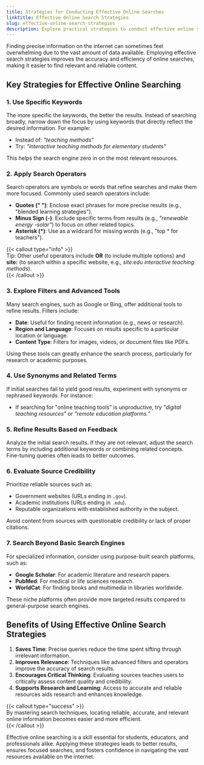 ```yaml
---
title: Strategies for Conducting Effective Online Searches
linktitle: Effective Online Search Strategies
slug: effective-online-search-strategies
description: Explore practical strategies to conduct effective online searches and find accurate, relevant information quickly.
---
```


Finding precise information on the internet can sometimes feel overwhelming due to the vast amount of data available. Employing effective search strategies improves the accuracy and efficiency of online searches, making it easier to find relevant and reliable content.

## Key Strategies for Effective Online Searching

### 1. **Use Specific Keywords**

The more specific the keywords, the better the results. Instead of searching broadly, narrow down the focus by using keywords that directly reflect the desired information. For example:

- Instead of: _"teaching methods"_
- Try: _"interactive teaching methods for elementary students"_

This helps the search engine zero in on the most relevant resources.

### 2. **Apply Search Operators**

Search operators are symbols or words that refine searches and make them more focused. Commonly used search operators include:

- **Quotes (" ")**: Enclose exact phrases for more precise results (e.g., "blended learning strategies").
- **Minus Sign (-)**: Exclude specific terms from results (e.g., _"renewable energy -solar"_) to focus on other related topics.
- **Asterisk (\*)**: Use as a wildcard for missing words (e.g., "top \* for teachers").

{{< callout type="info" >}}  
Tip: Other useful operators include **OR** (to include multiple options) and **site:** (to search within a specific website, e.g., _site:edu interactive teaching methods_).  
{{< /callout >}}

### 3. **Explore Filters and Advanced Tools**

Many search engines, such as Google or Bing, offer additional tools to refine results. Filters include:

- **Date**: Useful for finding recent information (e.g., news or research).
- **Region and Language**: Focuses on results specific to a particular location or language.
- **Content Type**: Filters for images, videos, or document files like PDFs.

Using these tools can greatly enhance the search process, particularly for research or academic purposes.

### 4. **Use Synonyms and Related Terms**

If initial searches fail to yield good results, experiment with synonyms or rephrased keywords. For instance:

- If searching for "online teaching tools" is unproductive, try _"digital teaching resources"_ or _"remote education platforms."_

### 5. **Refine Results Based on Feedback**

Analyze the initial search results. If they are not relevant, adjust the search terms by including additional keywords or combining related concepts. Fine-tuning queries often leads to better outcomes.

### 6. **Evaluate Source Credibility**

Prioritize reliable sources such as:

- Government websites (URLs ending in `.gov`).
- Academic institutions (URLs ending in `.edu`).
- Reputable organizations with established authority in the subject.

Avoid content from sources with questionable credibility or lack of proper citations.

### 7. **Search Beyond Basic Search Engines**

For specialized information, consider using purpose-built search platforms, such as:

- **Google Scholar**: For academic literature and research papers.
- **PubMed**: For medical or life sciences research.
- **WorldCat**: For finding books and multimedia in libraries worldwide.

These niche platforms often provide more targeted results compared to general-purpose search engines.

## Benefits of Using Effective Online Search Strategies

1. **Saves Time**: Precise queries reduce the time spent sifting through irrelevant information.
2. **Improves Relevance**: Techniques like advanced filters and operators improve the accuracy of search results.
3. **Encourages Critical Thinking**: Evaluating sources teaches users to critically assess content quality and credibility.
4. **Supports Research and Learning**: Access to accurate and reliable resources aids research and enhances knowledge.

{{< callout type="success" >}}  
By mastering search techniques, locating reliable, accurate, and relevant online information becomes easier and more efficient.  
{{< /callout >}}

Effective online searching is a skill essential for students, educators, and professionals alike. Applying these strategies leads to better results, ensures focused searches, and fosters confidence in navigating the vast resources available on the internet.
